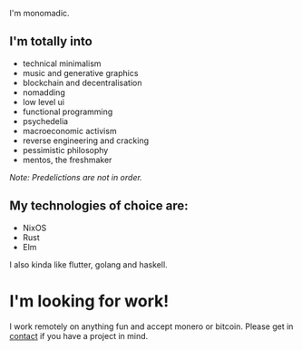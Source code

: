 I'm monomadic.

## I'm totally into
- technical minimalism
- music and generative graphics
- blockchain and decentralisation
- nomadding
- low level ui
- functional programming
- psychedelia
- macroeconomic activism
- reverse engineering and cracking
- pessimistic philosophy
- mentos, the freshmaker

_Note: Predelictions are not in order._

## My technologies of choice are:
- NixOS
- Rust
- Elm

I also kinda like flutter, golang and haskell.

# I'm looking for work!
I work remotely on anything fun and accept monero or bitcoin. Please get in [contact](tel:deathdisco) if you have a project in mind.
